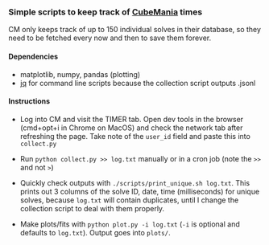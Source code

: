 
### Simple scripts to keep track of [CubeMania](https://www.cubemania.org/) times

CM only keeps track of up to 150 individual solves in their database, so they need to be fetched 
every now and then to save them forever.

#### Dependencies

* matplotlib, numpy, pandas (plotting)
* [jq](https://stedolan.github.io/jq/) for command line scripts because the collection script outputs .jsonl

#### Instructions

* Log into CM and visit the TIMER tab. Open dev tools in the browser (cmd+opt+i in Chrome on MacOS) and check the network tab after refreshing the page. Take note of the `user_id` field and paste this into `collect.py`

* Run `python collect.py >> log.txt` manually or in a cron job (note the `>>` and not `>`)

* Quickly check outputs with `./scripts/print_unique.sh log.txt`. This prints out 3 columns of the solve ID, date, time (milliseconds) for unique solves, because `log.txt` will contain duplicates, until I change the collection script to deal with them properly.

* Make plots/fits with `python plot.py -i log.txt` (`-i` is optional and defaults to `log.txt`). Output goes into `plots/`.


